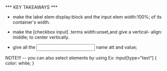 *** KEY TAKEAWAYS ***

- make the label elem display:block 
  and the input elem width:100%; of   its container's width.

- make the [checkbox input] .terms  width:unset,and give a vertical- align: middle; to center  vertically.

- give all the <input> name att   and value;

NOTE!!!
  -- you can also select elements by using Ex: 
   input[type="text"] {
	color: white;
   }
